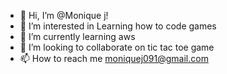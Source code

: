 - 👋 Hi, I’m @Monique j!
- 👀 I’m interested in Learning how to code games
- 🌱 I’m currently learning aws   
- 💞️ I’m looking to collaborate on tic tac toe game
- 📫 How to reach me moniquej091@gmail.com

<!---
Moniquej09/Moniquej09 is a ✨ special ✨ repository because its `README.md` (this file) appears on your GitHub profile.
You can click the Preview link to take a look at your changes.
--->

